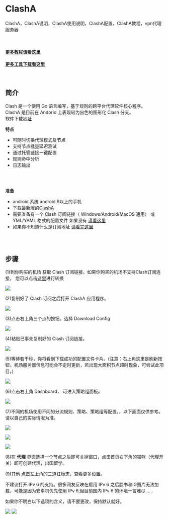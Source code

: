 # ClashA   
ClashA，ClashA说明，ClashA使用说明，ClashA配置，ClashA教程，vpn代理服务器  


<br/>

#### [更多教程请看这里](https://github.com/githubvpn007/v2rayNvpn#%E4%BD%BF%E7%94%A8%E6%95%99%E7%A8%8B)
#### [更多工具下载看这里](https://github.com/githubvpn007/ProxyTool)

<br/>


简介
----

Clash 是一个使用 Go 语言编写，基于规则的跨平台代理软件核心程序。  
ClashA 是目前在 Andorid 上表现较为出色的图形化 Clash 分支。  
软件下载[地址](https://github.com/ccg2018/ClashA/releases)  

**特点**  
- 可随时切换代理模式及节点  
- 支持节点批量延迟测试  
- 通过托管链接一键配置  
- 规则命中分析  
- 日志输出  



<br/>
<br/>


**准备**  

- android 系统 android 9以上的手机  
- 下载最新版的[ClashA](https://github.com/ccg2018/ClashA/releases)  
- 需要准备有一个 Clash 订阅链接（ Windows/Android/MacOS 通用） 或 YML/YAML 格式的配置文件  如果没有 [请看这里](https://github.com/githubvpn007/v2rayNvpn#%E8%8A%82%E7%82%B9%E5%88%86%E4%BA%AB)  
- 如果你不知道什么是订阅地址 [请看完这里](https://github.com/githubvpn007/v2rayNvpn)  

<br/>
<br/>



步骤
---

(1)到你购买的机场 获取 Clash 订阅链接。如果你购买的机场不支持Clash订阅连接， 您可以点击[这里](https://bianyuan.xyz/)进行转换  

![](https://i.postimg.cc/sxXchrb4/1.png)  

(2)复制好了 Clash 订阅之后打开 ClashA 应用程序。  

![](https://i.postimg.cc/tgNtvJjz/2.png)  


(3)点击右上角三个点的按钮。选择 Download Config  

![](https://i.postimg.cc/q7TxGn9R/3.png)  



(4)粘贴已事先复制好的 Clash 订阅链接。  

![](https://i.postimg.cc/nzVKyxVf/4.png)  

(5)等待若干秒，你将看到下载成功的配置文件卡片。(注意：右上角这里是刷新按钮。机场服务器信息可能会不定时更新，若出现大面积节点超时现象，可尝试此项目。)

![](https://i.postimg.cc/2yKxdtDR/5.png)   


(6)点击右上角 Dashboard， 可进入策略组面板。

![](https://i.postimg.cc/BnDCDN7k/6.png)  



(7)不同的机场使用不同的分流规则、策略、策略组等配置，，以下画面仅供参考。请以自己的实际情况为准。  

![](https://i.postimg.cc/3xMXKmrB/7.png)   

![](https://i.postimg.cc/m213f84k/8.png)  

![](https://i.postimg.cc/66mVmFDF/9.png)  



(8)在 **代理** 界面选择一个节点之后即可关掉窗口，点击首页右下角的猫咪（代理开关）即可创建代理，出国留学。  


(9)其他  点击左上角的三道杠标志，查看更多设置。  

不建议打开 IPv 6 的支持。很多网友反映在启用 IPv 6 之后脸书和IG图片无法加载，可能是因为安卓机优先使用 IPv 6,但目前国内 IPv 6 的环境一言难尽……  

如果你不明白以下选项的含义，请不要更改，保持默认就好。  

![](https://i.postimg.cc/X7P29rjG/10.png)
![](https://i.postimg.cc/ncX2Vn4H/11.png)  



<br/>
<br/>
<br/>










